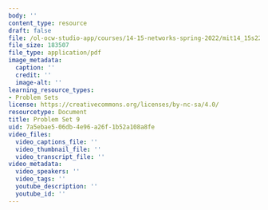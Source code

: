 ```yaml
---
body: ''
content_type: resource
draft: false
file: /ol-ocw-studio-app/courses/14-15-networks-spring-2022/mit14_15s22_pset9.pdf
file_size: 183507
file_type: application/pdf
image_metadata:
  caption: ''
  credit: ''
  image-alt: ''
learning_resource_types:
- Problem Sets
license: https://creativecommons.org/licenses/by-nc-sa/4.0/
resourcetype: Document
title: Problem Set 9
uid: 7a5ebae5-06db-4e96-a26f-1b52a108a8fe
video_files:
  video_captions_file: ''
  video_thumbnail_file: ''
  video_transcript_file: ''
video_metadata:
  video_speakers: ''
  video_tags: ''
  youtube_description: ''
  youtube_id: ''
---
```

